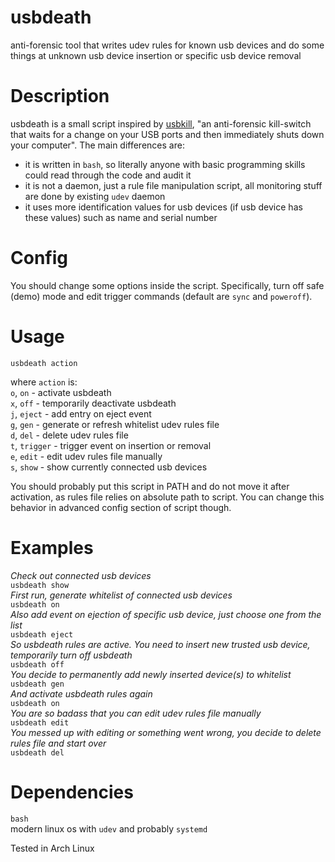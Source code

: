 # usbdeath
anti-forensic tool that writes udev rules for known usb devices and do some things at unknown usb device insertion or specific usb device removal

# Description
usbdeath is a small script inspired by [usbkill](https://github.com/hephaest0s/usbkill), "an anti-forensic kill-switch that waits for a change on your USB ports and then immediately shuts down your computer". The main differences are:
* it is written in `bash`, so literally anyone with basic programming skills could read through the code and audit it
* it is not a daemon, just a rule file manipulation script, all monitoring stuff are done by existing `udev` daemon
* it uses more identification values for usb devices (if usb device has these values) such as name and serial number

# Config
You should change some options inside the script. Specifically, turn off safe (demo) mode and edit trigger commands (default are `sync` and `poweroff`).

# Usage
`usbdeath action`

where `action` is:  
`o`, `on` - activate usbdeath  
`x`, `off` - temporarily deactivate usbdeath  
`j`, `eject` - add entry on eject event  
`g`, `gen` - generate or refresh whitelist udev rules file  
`d`, `del` - delete udev rules file  
`t`, `trigger` - trigger event on insertion or removal  
`e`, `edit` - edit udev rules file manually  
`s`, `show` - show currently connected usb devices  

You should probably put this script in PATH and do not move it after activation, as rules file relies on absolute path to script. You can change this behavior in advanced config section of script though.

# Examples
*Check out connected usb devices*  
`usbdeath show`  
*First run, generate whitelist of connected usb devices*  
`usbdeath on`  
*Also add event on ejection of specific usb device, just choose one from the list*  
`usbdeath eject`  
*So usbdeath rules are active. You need to insert new trusted usb device, temporarily turn off usbdeath*  
`usbdeath off`  
*You decide to permanently add newly inserted device(s) to whitelist*  
`usbdeath gen`  
*And activate usbdeath rules again*  
`usbdeath on`  
*You are so badass that you can edit udev rules file manually*  
`usbdeath edit`  
*You messed up with editing or something went wrong, you decide to delete rules file and start over*  
`usbdeath del`  

# Dependencies
`bash`  
modern linux os with `udev` and probably `systemd`

Tested in Arch Linux
